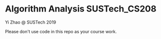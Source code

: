 # Algorithm Analysis SUSTech_CS208

Yi Zhao @ SUSTech 2019

Please don't use code in this repo as your course work.
